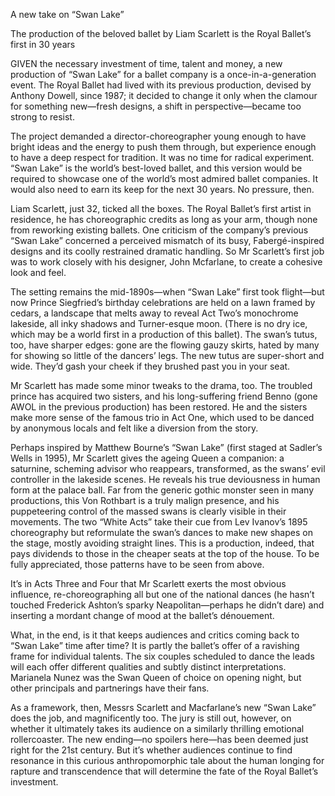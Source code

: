 A new take on “Swan Lake”

The production of the beloved ballet by Liam Scarlett is the Royal Ballet’s first in 30 years

GIVEN the necessary investment of time, talent and money, a new production of “Swan Lake” for a ballet company is a once-in-a-generation event. The Royal Ballet had lived with its previous production, devised by Anthony Dowell, since 1987; it decided to change it only when the clamour for something new—fresh designs, a shift in perspective—became too strong to resist. 

The project demanded a director-choreographer young enough to have bright ideas and the energy to push them through, but experience enough to have a deep respect for tradition. It was no time for radical experiment. “Swan Lake” is the world’s best-loved ballet, and this version would be required to showcase one of the world’s most admired ballet companies. It would also need to earn its keep for the next 30 years. No pressure, then.

Liam Scarlett, just 32, ticked all the boxes. The Royal Ballet’s first artist in residence, he has choreographic credits as long as your arm, though none from reworking existing ballets. One criticism of the company’s previous “Swan Lake” concerned a perceived mismatch of its busy, Fabergé-inspired designs and its coolly restrained dramatic handling. So Mr Scarlett’s first job was to work closely with his designer, John Mcfarlane, to create a cohesive look and feel.

The setting remains the mid-1890s—when “Swan Lake” first took flight—but now Prince Siegfried’s birthday celebrations are held on a lawn framed by cedars, a landscape that melts away to reveal Act Two’s monochrome lakeside, all inky shadows and Turner-esque moon. (There is no dry ice, which may be a world first in a production of this ballet). The swan’s tutus, too, have sharper edges: gone are the flowing gauzy skirts, hated by many for showing so little of the dancers’ legs. The new tutus are super-short and wide. They’d gash your cheek if they brushed past you in your seat.

Mr Scarlett has made some minor tweaks to the drama, too. The troubled prince has acquired two sisters, and his long-suffering friend Benno (gone AWOL in the previous production) has been restored. He and the sisters make more sense of the famous trio in Act One, which used to be danced by anonymous locals and felt like a diversion from the story.

Perhaps inspired by Matthew Bourne’s “Swan Lake” (first staged at Sadler’s Wells in 1995), Mr Scarlett gives the ageing Queen a companion: a saturnine, scheming advisor who reappears, transformed, as the swans’ evil controller in the lakeside scenes. He reveals his true deviousness in human form at the palace ball. Far from the generic gothic monster seen in many productions, this Von Rothbart is a truly malign presence, and his puppeteering control of the massed swans is clearly visible in their movements. The two “White Acts” take their cue from Lev Ivanov’s 1895 choreography but reformulate the swan’s dances to make new shapes on the stage, mostly avoiding straight lines. This is a production, indeed, that pays dividends to those in the cheaper seats at the top of the house. To be fully appreciated, those patterns have to be seen from above.

It’s in Acts Three and Four that Mr Scarlett exerts the most obvious influence, re-choreographing all but one of the national dances (he hasn’t touched Frederick Ashton’s sparky Neapolitan—perhaps he didn’t dare) and inserting a mordant change of mood at the ballet’s dénouement.

What, in the end, is it that keeps audiences and critics coming back to “Swan Lake” time after time? It is partly the ballet’s offer of a ravishing frame for individual talents. The six couples scheduled to dance the leads will each offer different qualities and subtly distinct interpretations. Marianela Nunez was the Swan Queen of choice on opening night, but other principals and partnerings have their fans.

As a framework, then, Messrs Scarlett and Macfarlane’s new “Swan Lake” does the job, and magnificently too. The jury is still out, however, on whether it ultimately takes its audience on a similarly thrilling emotional rollercoaster. The new ending—no spoilers here—has been deemed just right for the 21st century. But it’s whether audiences continue to find resonance in this curious anthropomorphic tale about the human longing for rapture and transcendence that will determine the fate of the Royal Ballet’s investment.